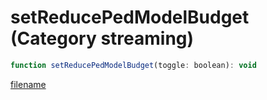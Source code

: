 # setReducePedModelBudget (Category streaming)

```js
function setReducePedModelBudget(toggle: boolean): void
```

[filename](setReducePedModelBudget_m.md ':include')